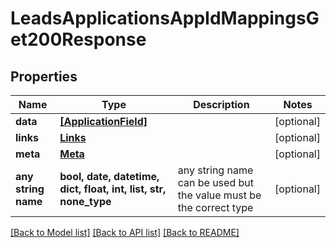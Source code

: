 # LeadsApplicationsAppIdMappingsGet200Response


## Properties
Name | Type | Description | Notes
------------ | ------------- | ------------- | -------------
**data** | [**[ApplicationField]**](ApplicationField.md) |  | [optional] 
**links** | [**Links**](Links.md) |  | [optional] 
**meta** | [**Meta**](Meta.md) |  | [optional] 
**any string name** | **bool, date, datetime, dict, float, int, list, str, none_type** | any string name can be used but the value must be the correct type | [optional]

[[Back to Model list]](../README.md#documentation-for-models) [[Back to API list]](../README.md#documentation-for-api-endpoints) [[Back to README]](../README.md)


